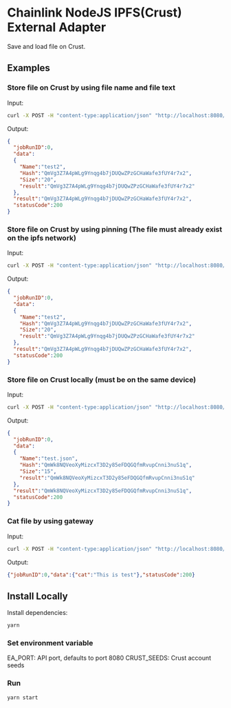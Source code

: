 # Chainlink NodeJS IPFS(Crust) External Adapter

Save and load file on Crust. 

## Examples

### Store file on Crust by using file name and file text

Input:

```bash
curl -X POST -H "content-type:application/json" "http://localhost:8080/" --data '{ "id": 0, "data": {"text_for_file_name":"test2", "text_for_file":"This is test"}}'
```

Output:

```json
{
  "jobRunID":0,
  "data":
  {
    "Name":"test2",
    "Hash":"QmVg3Z7A4pWLg9Ynqg4b7jDUQwZPzGCHaWafe3fUY4r7x2",
    "Size":"20",
    "result":"QmVg3Z7A4pWLg9Ynqg4b7jDUQwZPzGCHaWafe3fUY4r7x2"
  },
  "result":"QmVg3Z7A4pWLg9Ynqg4b7jDUQwZPzGCHaWafe3fUY4r7x2",
  "statusCode":200
}

```

### Store file on Crust by using pinning (The file must already exist on the ipfs network)

Input:

```bash
curl -X POST -H "content-type:application/json" "http://localhost:8080/" --data '{ "id": 0, "data": {"endpoint":"api/v0/pin", "arg":"QmVg3Z7A4pWLg9Ynqg4b7jDUQwZPzGCHaWafe3fUY4r7x2"}}'
```

Output:

```json
{
  "jobRunID":0,
  "data":
  {
    "Name":"test2",
    "Hash":"QmVg3Z7A4pWLg9Ynqg4b7jDUQwZPzGCHaWafe3fUY4r7x2",
    "Size":"20",
    "result":"QmVg3Z7A4pWLg9Ynqg4b7jDUQwZPzGCHaWafe3fUY4r7x2"
  },
  "result":"QmVg3Z7A4pWLg9Ynqg4b7jDUQwZPzGCHaWafe3fUY4r7x2",
  "statusCode":200
}

```


### Store file on Crust locally (must be on the same device)

Input:

```bash
curl -X POST -H "content-type:application/json" "http://localhost:8080/" --data '{ "id": 0, "data": {"file":"./file_uploads/test.json"}}'
```

Output:

```json
{
  "jobRunID":0,
  "data":
  {
    "Name":"test.json",
    "Hash":"QmWk8NQVeoXyMizcxT3D2y85eFDQGQfmRvupCnni3nuS1q",
    "Size":"15",
    "result":"QmWk8NQVeoXyMizcxT3D2y85eFDQGQfmRvupCnni3nuS1q"
  },
  "result":"QmWk8NQVeoXyMizcxT3D2y85eFDQGQfmRvupCnni3nuS1q",
  "statusCode":200
}

```


### Cat file by using gateway

Input:

```bash
curl -X POST -H "content-type:application/json" "http://localhost:8080/" --data '{ "id": 0, "data": {"endpoint":"api/v0/cat", "arg":"QmVg3Z7A4pWLg9Ynqg4b7jDUQwZPzGCHaWafe3fUY4r7x2"}}'
```

Output:

```json
{"jobRunID":0,"data":{"cat":"This is test"},"statusCode":200}
```

## Install Locally

Install dependencies:

```bash
yarn
```

### Set environment variable

EA_PORT: API port, defaults to port 8080
CRUST_SEEDS: Crust account seeds

### Run

```bash
yarn start
```